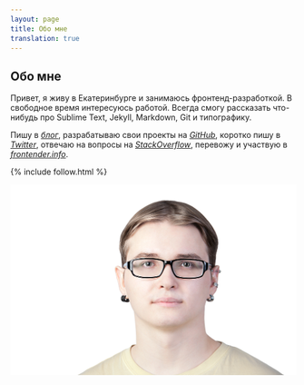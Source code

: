 ```yaml
---
layout: page
title: Обо мне
translation: true
---
```



Обо мне
------------------------------------------------------------


Привет, я живу в Екатеринбурге и занимаюсь фронтенд-разработкой. В свободное
время интересуюсь работой. Всегда смогу рассказать что-нибудь про Sublime
Text, Jekyll, Markdown, Git и типографику.

Пишу в [*блог*][0], разрабатываю свои проекты на [*GitHub*][1], коротко пишу в [*Twitter*][2], отвечаю на вопросы на [*StackOverflow*][3], перевожу и участвую в [*frontender.info*][4].

{% include follow.html %}

![Владимир Старков][5]

[0]: /
[1]: http://github.com/matmuchrapna
[2]: http://twitter.com/matmuchrapna
[3]: http://stackoverflow.com/users/1057730/vladimir-starkov
[4]: http://frontender.info/
[5]: ../img/vladimir-starkov.jpg
